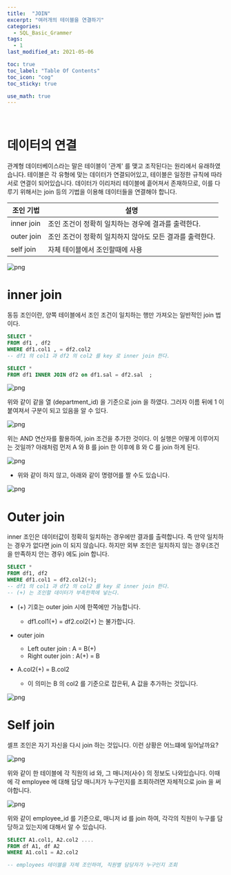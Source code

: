```yaml
---
title:  "JOIN"
excerpt: "여러개의 테이블을 연결하기"
categories:
  - SQL_Basic_Grammer
tags:
  - 1
last_modified_at: 2021-05-06

toc: true
toc_label: "Table Of Contents"
toc_icon: "cog"
toc_sticky: true

use_math: true
---
```


<br>

# 데이터의 연결

관계형 데이터베이스라는 말은 테이블이 '관계' 를 맺고 조작된다는 원리에서 유래하였습니다. 테이블은 각 유형에 맞는 데이터가 연결되어있고, 테이블은 일정한 규칙에 따라 서로 연결이 되어있습니다. 데이터가 이리저리 테이블에 흩어져서 존재하므로, 이를 다루기 위해서는 join 등의 기법을 이용해 데이터들을 연결해야 합니다.

| 조인 기법  | 설명                                                     |
| ---------- | -------------------------------------------------------- |
| inner join | 조인 조건이 정확히 일치하는 경우에 결과를 출력한다.      |
| outer join | 조인 조건이 정확히 일치하지 않아도 모든 결과를 출력한다. |
| self join  | 자체 테이블에서 조인할때에 사용                          |

![png](/assets/images/SQL_Basic/6_4.png)

# inner join

동등 조인이란, 양쪽 테이블에서 조인 조건이 일치하는 행만 가져오는 일반적인 join 법이다. 

```sql
SELECT *
FROM df1 , df2
WHERE df1.col1 , = df2.col2 
-- df1 의 col1 과 df2 의 col2 를 key 로 inner join 한다.
```

```sql
SELECT *
FROM df1 INNER JOIN df2 on df1.sal = df2.sal  ; 
```

![png](/assets/images/SQL_Basic/6_1.png)

위와 같이 같을 열 (department_id) 을 기준으로 join 을 하였다. 그러자 이름 뒤에 1 이 붙여져서 구분이 되고 있음을 알 수 있다.

![png](/assets/images/SQL_Basic/6_2.png)

위는 AND 연산자를 활용하여, join 조건을 추가한 것이다. 이 실행은 어떻게 이루어지는 것일까? 아래처럼 먼저 A 와 B 를 join 한 이후에 B 와 C 를 join 하게 된다.

![png](/assets/images/SQL_Basic/6_3.png)

- 위와 같이 하지 않고, 아래와 같이 명령어를 짤 수도 있습니다. 

![png](/assets/images/SQL/9_1.png)

# Outer join

inner 조인은 데이터값이 정확히 일치하는 경우에만 결과를 출력합니다. 즉 만약 일치하는 경우가 없다면 join 이 되지 않습니다. 하지만 외부 조인은 일치하지 않는 경우(조건을 만족하지 안는 경우) 에도 join 합니다.

```sql
SELECT *
FROM df1, df2
WHERE df1.col1 = df2.col2(+); 
-- df1 의 col1 과 df2 의 col2 를 key 로 inner join 한다.
-- (+) 는 조인할 데이터가 부족한쪽에 넣는다.
```

- (+) 기호는 outer join 시에 한쪽에만 가능합니다.
  - df1.col1(+) = df2.col2(+) 는 불가합니다.
- outer join 
  - Left outer join : A = B(+)
  - Right outer join : A(+) = B

- A.col2(+) = B.col2
  - 이 의미는 B 의 col2 를 기준으로 잡은뒤,  A 값을 추가하는 것입니다. 

![png](/assets/images/SQL_Basic/6_5.png)



# Self join

셀프 조인은 자기 자신을 다시 join 하는 것입니다. 이런 상황은 어느떄에 일어날까요? 

![png](/assets/images/SQL_Basic/6_6.png)

위와 같이 한 테이블에 각 직원의 id 와, 그 매니저(사수) 의 정보도 나와있습니다. 이때에 각 employee 에 대해 담당 매니저가 누구인지를 조회하려면 자체적으로 join 을 써야합니다. 

![png](/assets/images/SQL_Basic/6_7.png)

위와 같이 employee_id 를 기준으로, 매니저 id 를 join 하여, 각각의 직원이 누구를 담당하고 있는지에 대해서 알 수 있습니다. 

```sql
SELECT A1.col1, A2.col2 .... 
FROM df A1, df A2
WHERE A1.col1 = A2.col2 
```

```sql
-- employees 테이블을 자체 조인하여, 직원별 담당자가 누구인지 조회
```



